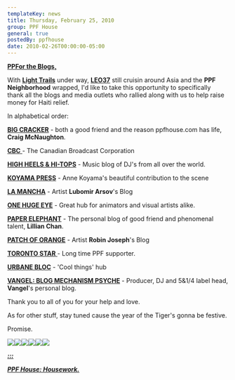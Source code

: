 ```yaml
---
templateKey: news
title: Thursday, February 25, 2010
group: PPF House
general: true
postedBy: ppfhouse
date: 2010-02-26T00:00:00-05:00
---
```

[**PPFor the Blogs,**](http://ppfhouse.bandcamp.com)

With [**Light Trails**](http://www.myspace.com/magnolius) under way, [**LEO37**](http://www.myspace.com/leo37) still cruisin around Asia and the **PPF Neighborhood** wrapped, I'd like to take this opportunity to specifically thank all the blogs and media outlets who rallied along with us to help raise money for Haiti relief.

In alphabetical order:

[**BIG CRACKER**](http://www.bigcracker.ca/index.php) - both a good friend and the reason ppfhouse.com has life, **Craig McNaughton**.

[**CBC** ](http://www.cbc.ca)- The Canadian Broadcast Corporation

[**HIGH HEELS &amp; HI-TOPS**](http://highheelsandhitops.wordpress.com) - Music blog of DJ's from all over the world.

[**KOYAMA PRESS**](http://koyamapress.com/home.html) - Anne Koyama's beautiful contribution to the scene

[**LA MANCHA**](http://lubomirarsov.blogspot.com/) - Artist **Lubomir Arsov**'s Blog

[**ONE HUGE EYE**](http://www.onehugeeye.com) - Great hub for animators and visual artists alike.

[**PAPER ELEPHANT**](http://thepaperelephant.blogspot.com/) - The personal blog of good friend and phenomenal talent, **Lillian Chan**.

[**PATCH OF ORANGE**](http://patchoforange.net/) - Artist **Robin Joseph**'s Blog

[**TORONTO STAR** ](http://www.thestar.com)- Long time PPF supporter.

[**URBANE BLOC**](http://www.urbanebloc.com/) - 'Cool things' hub

[**VANGEL: BLOG MECHANISM PSYCHE**](http://evangelicon.blogspot.com/) - Producer, DJ and 5&amp;1/4 label head, **Vangel**'s personal blog.

Thank you to all of you for your help and love.

As for other stuff, stay tuned cause the year of the Tiger's gonna be festive.

Promise.

[![](http://www.ppfhouse.com/myspaceimages/tw1.jpg)](http://www.twitter.com/ppfhouse)[![](http://www.ppfhouse.com/myspaceimages/fb1.jpg)](http://www.facebook.com/ppfhouse)[![](http://www.ppfhouse.com/myspaceimages/tb1.jpg)](http://leo37.tumblr.com)[![](http://www.ppfhouse.com/myspaceimages/ms1.jpg)](http://www.myspace.com/ppfhouse)[![](http://www.ppfhouse.com/myspaceimages/yt1.jpg)](http://www.youtube.com/ppfhouse)[![](http://www.ppfhouse.com/myspaceimages/bc1.jpg)](http://ppfhouse.bandcamp.com)

[***:::*** ](http://ppfhouse.bandcamp.com)

[***PPF House: Housework.***](http://ppfhouse.bandcamp.com)